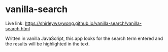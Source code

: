 # vanilla-search
Live link: https://shirleywsywong.github.io/vanilla-search/vanilla-search.html

Written in vanilla JavaScript, this app looks for the search term entered and the results will be highlighted in the text.
